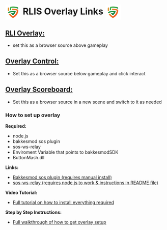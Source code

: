 <link rel="shortcut icon" type="image/x-icon" href="Images/rli_logo.png">
  
# <img src="Images/rli_logo.png" align="center" height="48" width="48"> **RLIS Overlay Links** <img src="Images/rli_logo.png" align="center" height="48" width="48">

## [**RLI Overlay:**](https://rm-118425146.github.io/RLIS-Overlay/RLIS-Overlay.html)
- set this as a browser source above gameplay

## [**Overlay Control:**](https://rm-118425146.github.io/RLIS-Overlay/Controller.html)
- Set this as a browser source below gameplay and click interact

## [**Overlay Scoreboard:**](https://rm-118425146.github.io/RLIS-Overlay/Stats-Table.html)
- Set this as a browser source in a new scene and switch to it as needed

### **How to set up overlay**

**Required:**
- node.js
- bakkesmod sos plugin
- sos-ws-relay
- Enviroment Variable that points to bakkesmodSDK
- ButtonMash.dll

**Links:**
- [Bakkesmod sos plugin (requires manual install)](https://gitlab.com/bakkesplugins/sos/sos-plugin/-/releases)
- [sos-ws-relay (requires node.js to work & instructions in README file)](https://gitlab.com/bakkesplugins/sos/sos-ws-relay)

**Video Tutorial:**
- [Full tutorial on how to install everything required](https://www.youtube.com/watch?v=QE816DBuwI4&t=214s)

**Step by Step Instructions:**
- [Full walkthrough of how to get overlay setup](https://docs.google.com/document/d/1u8CGr_7fkjg3YIlFRe_cG1DDr4PDCnPMOh04msbkjts/edit?usp=sharing)
